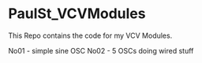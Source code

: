 # PaulSt_VCVModules

This Repo contains the code for my VCV Modules.

No01 - simple sine OSC
No02 - 5 OSCs doing wired stuff 
